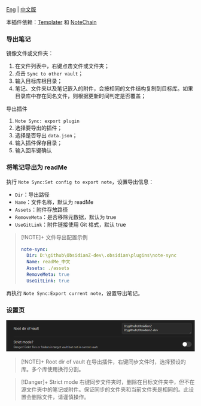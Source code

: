 [Eng](./README.md) | [中文版](./readMe_中文.md)

本插件依赖：[Templater](https://github.com/SilentVoid13/Templater) 和 [NoteChain](https://github.com/zigholding/obsidian-notechain-plugin)

### 导出笔记

镜像文件或文件夹：
1. 在文件列表中，右键点击文件或文件夹；
2. 点击 `Sync to other vault`；
3. 输入目标库根目录；
4. 笔记、文件夹以及笔记嵌入的附件，会按相同的文件结构复制到目标库。如果目录库中存在同名文件，则根据更新时间判定是否覆盖；

导出插件
1. `Note Sync: export plugin`
2. 选择要导出的插件；
4. 选择是否导出 `data.json`；
3. 输入插件保存目录；
5. 输入回车键确认

### 将笔记导出为 readMe

执行 `Note Sync:Set config to export note`，设置导出信息：
- `Dir`：导出路径
- `Name`：文件名称，默认为 readMe
- `Assets`：附件存放路径
- `RemoveMeta`：是否移除元数据，默认为 true
- `UseGitLink`：附件链接使用 Git 格式，默认 true

> [!NOTE]+ 文件导出配置示例
> ```yaml
> note-sync:
>   Dir: D:\github\ObsidianZ-dev\.obsidian\plugins\note-sync
>   Name: readMe_中文
>   Assets: ./assets
>   RemoveMeta: true
>   UseGitLink: true
> ```

再执行  `Note Sync:Export current note`，设置导出笔记。

### 设置页

![Pasted image 20241215125538.png](./assets/Pasted%20image%2020241215125538.png)

> [!NOTE]+ Root dir of vault
> 在导出插件，右键同步文件时，选择预设的库。多个库使用换行分割。

> [!Danger]+ Strict mode
> 右键同步文件夹时，删除在目标文件夹中，但不在源文件夹中的笔记或附件。保证同步的文件夹和当前文件夹是相同的。此设置会删除文件，请谨慎操作。








